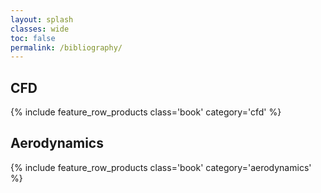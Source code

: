 ```yaml
---
layout: splash
classes: wide
toc: false
permalink: /bibliography/
---
```


## CFD

{% include feature_row_products class='book' category='cfd' %}


## Aerodynamics

{% include feature_row_products class='book' category='aerodynamics' %}
